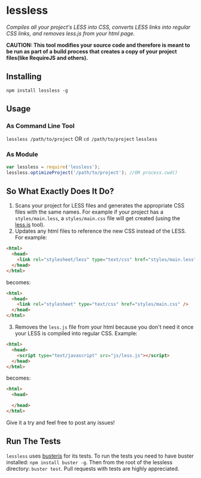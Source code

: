 # lessless
*Compiles all your project's LESS into CSS, converts LESS links into regular CSS links, and removes less.js from your html page.*

**CAUTION: This tool modifies your source code and therefore is meant to be run as part of a build process that creates a copy of your project files(like RequireJS and others).**

## Installing
`npm install lessless -g`

## Usage

### As Command Line Tool
`lessless /path/to/project`
OR
`cd /path/to/project`
`lessless`

### As Module
```javascript
var lessless = require('lessless');
lessless.optimizeProject('/path/to/project'); //OR process.cwd()
```

## So What Exactly Does It Do?
1. Scans your project for LESS files and generates the appropriate CSS files with the same names. For example if your project has a `styles/main.less`, a `styles/main.css` file will get created (using the [less.js](http://lesscss.org/#-server-side-usage) tool).
2. Updates any html files to reference the new CSS instead of the LESS.
For example:

```html
<html>
  <head>
    <link rel="stylesheet/less" type="text/css" href="styles/main.less" />
  </head>
</html>
```

becomes:

```html
<html>
  <head>
    <link rel="stylesheet" type="text/css" href="styles/main.css" />
  </head>
</html>
```
3. Removes the `less.js` file from your html because you don't need it once your LESS is compiled into regular CSS. Example:

```html
<html>
  <head>
    <script type="text/javascript" src="js/less.js"></script>
  </head>
</html>
```

becomes:

```html
<html>
  <head>

  </head>
</html>
```

Give it a try and feel free to post any issues!

## Run The Tests
`lessless` uses [busterjs](http://busterjs.org) for its tests. To run the tests you need to have buster installed: `npm install buster -g`.
 Then from the root of the lessless directory: `buster test`. Pull requests with tests are highly appreciated.  